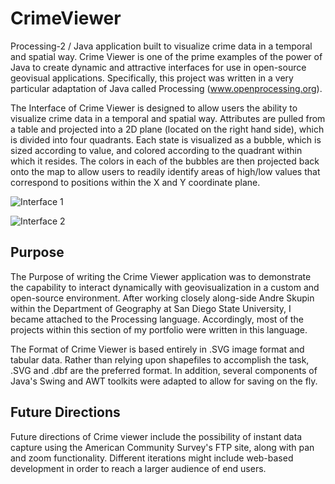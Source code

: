 # CrimeViewer
Processing-2 / Java application built to visualize crime data in a temporal and spatial way. Crime Viewer is one of the prime examples of the power of Java to create dynamic and attractive interfaces for use in open-source geovisual applications. Specifically, this project was written in a very particular adaptation of Java called Processing (www.openprocessing.org). 

The Interface of Crime Viewer is designed to allow users the ability to visualize crime data in a temporal and spatial way. Attributes are pulled from a table and projected into a 2D plane (located on the right hand side), which is divided into four quadrants. Each state is visualized as a bubble, which is sized according to value, and colored according to the quadrant within which it resides. The colors in each of the bubbles are then projected back onto the map to allow users to readily identify areas of high/low values that correspond to positions within the X and Y coordinate plane. 

![Interface 1](https://github.com/atangeman/crime-viewer/tree/master/img/Interface1.PNG)

![Interface 2](https://github.com/atangeman/crime-viewer/tree/master/img/Interface2.PNG)

## Purpose 

The Purpose of writing the Crime Viewer application was to demonstrate the capability to interact dynamically with geovisualization in a custom and open-source environment. After working closely along-side Andre Skupin within the Department of Geography at San Diego State University, I became attached to the Processing language. Accordingly, most of the projects within this section of my portfolio were written in this language.

The Format of Crime Viewer is based entirely in .SVG image format and tabular data. Rather than relying upon shapefiles to accomplish the task, .SVG and .dbf are the preferred format. In addition, several components of Java's Swing and AWT toolkits were adapted to allow for saving on the fly. 

## Future Directions

Future directions of Crime viewer include the possibility of instant data capture using the American Community Survey's FTP site, along with pan and zoom functionality. Different iterations might include web-based development in order to reach a larger audience of end users.
